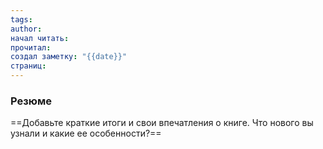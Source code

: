 ```yaml
---
tags: 
author: 
начал читать: 
прочитал: 
создал заметку: "{{date}}"
страниц:
---
```


### Резюме

==Добавьте краткие итоги и свои впечатления о книге. Что нового вы узнали и какие ее особенности?==